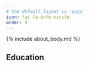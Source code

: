 ```yaml
---
# the default layout is 'page'
icon: fas fa-info-circle
order: 4
---
```

{% include about_body.md %}
## Education
